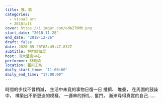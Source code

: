 ```yaml
---
title: 堆。築
categories:
  - visual_art
  - 2018fall
cover: https://i.imgur.com/odA27NMh.png
start_date: "2018-11-28"
end_date: "2018-12-26"
draft: false
date: 2020-05-20T08:49:47.832Z
subtitle: 林昀頡個展
host: 清大藝術中心
performer: 林昀頡
location: 藝術工坊
daily_start_time: "11:00:00"
daily_end_time: "17:00:00"
---
```


時間的步伐不曾稍減， 生活中未竟的事物日復一日 推擠、 堆疊， 在周圍的鼓譟中， 構築出不斷更迭的模樣， 一連串的掙扎、奮鬥， 漸漸尋得真實的自己......